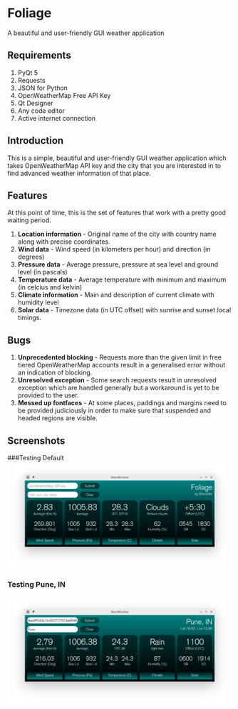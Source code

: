 # Foliage
A beautiful and user-friendly GUI weather application

## Requirements
1. PyQt 5
2. Requests
3. JSON for Python
4. OpenWeatherMap Free API Key
5. Qt Designer
6. Any code editor
7. Active internet connection

## Introduction
This is a simple, beautiful and user-friendly GUI weather application which takes OpenWeatherMap API key and the city that you are interested in to find advanced weather information of that place. 

## Features
At this point of time, this is the set of features that work with a pretty good waiting period.

1. **Location information** - Original name of the city with country name along with precise coordinates.
2. **Wind data** - Wind speed (in kilometers per hour) and direction (in degrees)
3. **Pressure data** - Average pressure, pressure at sea level and ground level (in pascals)
4. **Temperature data** - Average temperature with minimum and maximum (in celcius and kelvin)
5. **Climate information** - Main and description of current climate with humidity level
6. **Solar data** - Timezone data (in UTC offset) with sunrise and sunset local timings.

## Bugs
1. **Unprecedented blocking** - Requests more than the given limit in free tiered OpenWeatherMap accounts result in a generalised error without an indication of blocking.
2. **Unresolved exception** - Some search requests result in unresolved exception which are handled generally but a workaround is yet to be provided to the user.
3. **Messed up fontfaces** - At some places, paddings and margins need to be provided judiciously in order to make sure that suspended and headed regions are visible.

## Screenshots

###Testing Default
![Default Screen](pics/apps/folqt/sdefault.png)

### Testing Pune, IN
![Breakpoint Screen](pics/apps/folqt/punecity.png)

